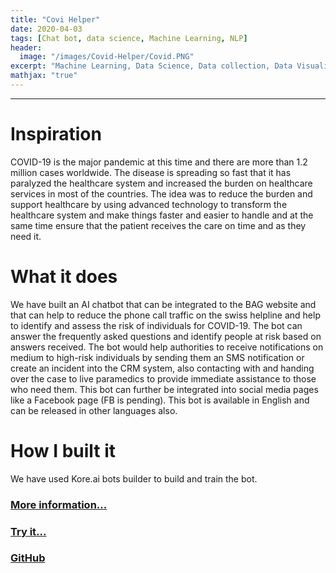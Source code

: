 ```yaml
---
title: "Covi Helper"
date: 2020-04-03
tags: [Chat bot, data science, Machine Learning, NLP]
header:
  image: "/images/Covid-Helper/Covid.PNG"
excerpt: "Machine Learning, Data Science, Data collection, Data Visualisation"
mathjax: "true"
---
```


----

# Inspiration
COVID-19 is the major pandemic at this time and there are more than 1.2 million cases worldwide. The disease is spreading so fast that it has paralyzed the healthcare system and increased the burden on healthcare services in most of the countries. The idea was to reduce the burden and support healthcare by using advanced technology to transform the healthcare system and make things faster and easier to handle and at the same time ensure that the patient receives the care on time and as they need it.

# What it does
We have built an AI chatbot that can be integrated to the BAG website and that can help to reduce the phone call traffic on the swiss helpline and help to identify and assess the risk of individuals for COVID-19. The bot can answer the frequently asked questions and identify people at risk based on answers received. The bot would help authorities to receive notifications on medium to high-risk individuals by sending them an SMS notification or create an incident into the CRM system, also contacting with and handing over the case to live paramedics to provide immediate assistance to those who need them. This bot can further be integrated into social media pages like a Facebook page (FB is pending). This bot is available in English and can be released in other languages also.

# How I built it
We have used Kore.ai bots builder to build and train the bot.

### [More information...](https://devpost.com/software/covid-helper)
### [Try it...](https://covid-webapp.herokuapp.com/UI/index.html)
### [GitHub](https://github.com/nitsg2530/Hackathon)
